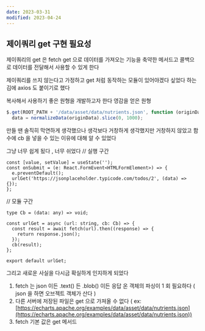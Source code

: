 ```yaml
---
date: 2023-03-31
modified: 2023-04-24
---
```


## 제이쿼리 get 구현 필요성

제이쿼리의 get 은 fetch get 으로 데이터를 가져오는 기능을 축약한 메서드고 콜백으로 데이터를 전달해서 사용할 수 있게 한다

제이쿼리를 쓰지 않는다고 가정하고
get 처럼 동작하는 모듈이 있어야겠다 싶었다
하는 김에 axios 도 붙이기로 했다

복사해서 사용하기 좋은 원형을 개발하고자 한다
영감을 얻은 원형

```js
$.get(ROOT_PATH + '/data/asset/data/nutrients.json', function (originData) {
  data = normalizeData(originData).slice(0, 1000);
```

만들 땐 솔직히 막연하게 생각했으나
생각보다 거창하게 생각했지만 거창하지 않았고 함수에 cb 을 넣을 수 있는 이유에 대해 알 수 있었다

그냥 너무 쉽게 됬다 , 너무 쉬었다
// 실행 구간

```tsx
const [value, setValue] = useState('');
const onSubmit = (e: React.FormEvent<HTMLFormElement>) => {
  e.preventDefault();
  urlGet('https://jsonplaceholder.typicode.com/todos/2', (data) => {});
};
```

// 모듈 구간

```tsx
type Cb = (data: any) => void;

const urlGet = async (url: string, cb: Cb) => {
  const result = await fetch(url).then((response) => {
    return response.json();
  });
  cb(result);
};

export default urlGet;
```

그리고 새로운 사실을 다시금 확실하게 인지하게 되었다

1. fetch 는 json 이든 .text() 든 .blob() 이든 응답 온 객체의 파싱이 1 회 필요하다 ( json 을 하면 오브젝트 객체가 산다 )
2. 다른 서버에 저장된 파일은 get 으로 가져올 수 없다 ( ex: [https://echarts.apache.org/examples/data/asset/data/nutrients.json](https://echarts.apache.org/examples/data/asset/data/nutrients.json))
3. fetch 기본 값은 get 메서드
